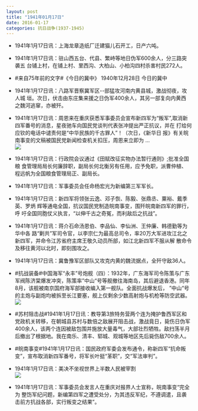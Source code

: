 ```yaml
---
layout: post
title: "1941年01月17日"
date: 2016-01-17
categories: 抗日战争(1937-1945)
---
```


<meta name="referrer" content="no-referrer" />

- 1941年1月17日讯：上海龙章造纸厂迁建猫儿石开工，日产六吨。 

- 1941年1月17日讯：驻山西五台、代县、繁峙等地日伪军600余人，分三路突袭五 台铺上村，在铺上村、里西沟、大柏山、小柏沟四村杀害村民272人。 

- #来自75年前的文字#《今日的冀中》 1940年12月28日 今日的冀中 

- 1941年1月17日讯：八路军晋察冀军区--部猛攻河南内黄县城，激战彻夜，攻人城 垣。次日，伏击由东庄集来援之日伪军400余人，其另一部复向内黄西 之魏河逃窜，亦被歼。 

- 1941年1月17日讯：周恩来在重庆获悉军事委员会宣布新四军为“叛军”,取消新 四军番号的消息，星夜驰车向国民党谈判代表张冲提出严正抗议，并在 打给何应钦的电话中谴责何是“中华民族的千古罪人”！（次日，《新华日 报》有关皖南事变的文稿被国民党新闻检查机关扣压，周恩来立即为 ... <br/><img src="https://ww4.sinaimg.cn/large/aca367d8jw1f02r4kdlbhj20c80ay0u8.jpg" />

- 1941年1月17日讯：行政院会议通过《田赋改征实物办法暂行通则》;批准全国粮 食管理局局长何廉辞职，副局长何北衡另有任用，应予免职，派曹仲植、 程远帆为全国粮食管理局正、副局长。 

- 1941年1月17日讯：军事委员会任命杨宏光为新编第三军军长。 

- 1941年1月17日讯：新四军将领张云逸、邓子恢、陈毅、张鼎丞、粟裕、戴季英、罗炳 辉等通电全国，抗议国民党制造皖南事变，围歼皖南新四军的罪行，呼 吁全国同胞仗义执言，“以伸千古之奇冤，而利敌后之抗战”。 

- 1941年1月17日讯：蒋介石命汤恩伯、李品仙、李仙洲、王仲廉、韩德勤等为华中各 路“剿共”军司令官，以李宗仁为最高总司令，率20万大军进攻江北之 新四军，并命令江苏省府主席王敬久动员所部，如江北新四军不服从解 散命令及移往黄河以北时，即刻围攻之。 

- 1941年1月17日讯：冀鲁豫军区部队又攻克内黄的魏流据点，全歼守敌36人。 

- #抗战装备#中国海军“永丰”号炮舰（四）：1932年，广东海军司令陈策与广东军阀陈济棠爆发冲突，陈策率”中山“号等舰撤往海南岛，其后避退香港。同年8月，该舰被南京国府海军部接收编入第一舰队。全面抗战爆发后， ”中山“号的主炮与副炮均被拆至长江要塞，舰上仅剩余少数高射炮与机枪等防空武器。 <br/><img src="https://ww2.sinaimg.cn/large/aca367d8jw1f029hqqun8j204w08qdgc.jpg" />

- #苏村阻击战#1941年1月17日讯：教导第3旅特务营两个连为掩护鲁西军区和党政机关转移，在朝城县苏村与数倍之敌展开阻击战，激战竟日，毙伤日伪军400余人，该两个连因被敌包围并施放大量毒气，大部壮烈牺牲。敌扫荡半月后撤出了根据地。我在南乐、清丰、郓城、观城等地区先后毙伤敌700余人。 

- #皖南事变#1941年1月17日讯：国民政府军委会发布通令，称新四军“抗命叛变”，宣布取消新四军番号，将军长叶挺“革职”，交“军法审判”。 

- 1941年1月17日讯：美决不坐视世界上半数人民被宰割 <br/><img src="https://ww1.sinaimg.cn/large/aca367d8jw1f0255z92y9j206i0hc407.jpg" />

- 1941年1月17日讯：军事委员会发言人在重庆对报界人士宣称，皖南事变“完全为 整饬军纪问题，新编第四军之遭受处分，为其违反军纪，不遵调遣，且袭 击前方抗战各部，实行叛变之结果”。 

